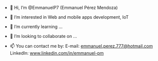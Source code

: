 - 👋 Hi, I’m @EmmanuelP7
(Emmanuel Pérez Mendoza)

- 👀 I’m interested in Web and mobile apps development, IoT
- 🌱 I’m currently learning ...
- 💞️ I’m looking to collaborate on ...
- 📫 You can contact me by:
            E-mail:     emmanuel.perez.777@hotmail.com
            LinkedIn:   www.linkedin.com/in/emmanuel-pm

<!---
EmmanuelP7/EmmanuelP7 is a ✨ special ✨ repository because its `README.md` (this file) appears on your GitHub profile.
You can click the Preview link to take a look at your changes.
--->
